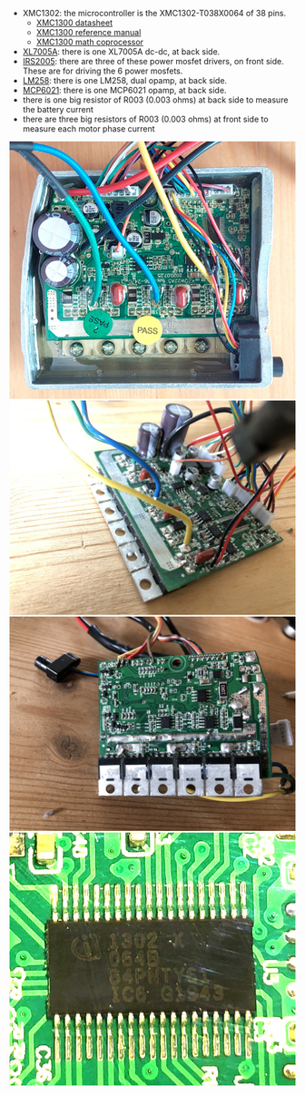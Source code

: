 * XMC1302: the microcontroller is the XMC1302-T038X0064 of 38 pins.
  * [XMC1300 datasheet](Documentation/XMC1300_datasheet.pdf)
  * [XMC1300 reference manual](Documentation/XMC1300_reference_manual.pdf)
  * [XMC1300 math coprocessor](Documentation/Infineon-IP_MATH_XMC1000-TR-v01_02-EN.pdf)
* [XL7005A](XL7005A.pdf): there is one XL7005A dc-dc, at back side.
* [IRS2005](IRS2005.pdf): there are three of these power mosfet drivers, on front side. These are for driving the 6 power mosfets.
* [LM258](LM258.pdf): there is one LM258, dual opamp, at back side.
* [MCP6021](MCP6021.pdf): there is one MCP6021 opamp, at back side.
* there is one big resistor of R003 (0.003 ohms) at back side to measure the battery current
* there are three big resistors of R003 (0.003 ohms) at front side to measure each motor phase current

![front side](controller_01.jpeg)
![back side](controller_02.jpeg) 
![in case with potting](controller_03.jpeg)
![processor in detail](controller_04.jpeg)  
